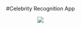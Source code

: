 <p style="text-align: center;">
#Celebrity Recognition App
<p>
<div align="center">
<img src="https://dmitrii-frolov.com/static/celebrec-ead71ccd3592f210e6604e274379889d.gif" />
</div>
